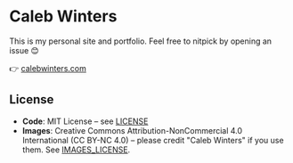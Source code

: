 # Caleb Winters

This is my personal site and portfolio. Feel free to nitpick by opening an issue 😊

👉 [calebwinters.com](https://calebwinters.com/)

## License

- **Code**: MIT License – see [LICENSE](LICENSE)
- **Images**: Creative Commons Attribution-NonCommercial 4.0 International (CC BY-NC 4.0) – please credit "Caleb Winters" if you use them. See [IMAGES_LICENSE](IMAGES_LICENSE).